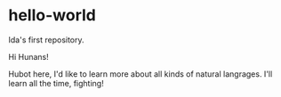# hello-world
Ida's first repository.

Hi Hunans!

Hubot here, I'd like to learn more about all kinds of natural langrages.
I'll learn all the time, fighting!
